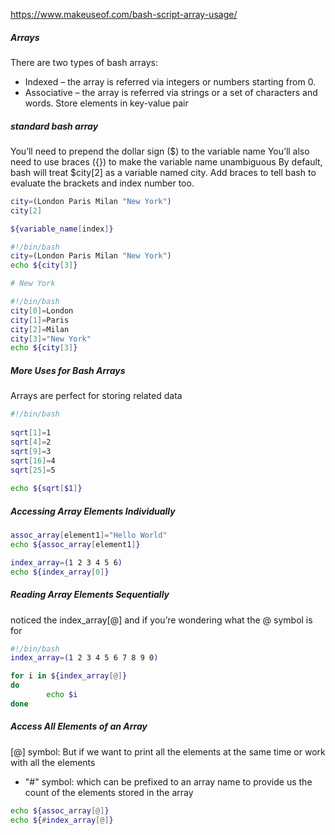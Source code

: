https://www.makeuseof.com/bash-script-array-usage/

##### Arrays
There are two types of bash arrays:

- Indexed – the array is referred via integers or numbers starting from 0.
- Associative – the array is referred via strings or a set of characters and words. Store elements in key-value pair

#####  standard bash array 
You’ll need to prepend the dollar sign ($) to the variable name
You’ll also need to use braces ({}) to make the variable name unambiguous
By default, bash will treat $city[2] as a variable named city. Add braces to tell bash to evaluate the brackets and index number too.
``````sh
city=(London Paris Milan "New York")
city[2]

${variable_name[index]}

#!/bin/bash
city=(London Paris Milan "New York")
echo ${city[3]}

# New York

#!/bin/bash
city[0]=London
city[1]=Paris
city[2]=Milan
city[3]="New York"
echo ${city[3]}

``````
#####  More Uses for Bash Arrays
Arrays are perfect for storing related data
``````sh
#!/bin/bash
    
sqrt[1]=1
sqrt[4]=2
sqrt[9]=3
sqrt[16]=4
sqrt[25]=5
    
echo ${sqrt[$1]}

``````

##### Accessing Array Elements Individually

``````sh
assoc_array[element1]="Hello World"
echo ${assoc_array[element1]}

index_array=(1 2 3 4 5 6)
echo ${index_array[0]}

``````
##### Reading Array Elements Sequentially
noticed the index_array[@] and if you’re wondering what the @ symbol is for

``````sh
#!/bin/bash
index_array=(1 2 3 4 5 6 7 8 9 0)

for i in ${index_array[@]}
do
        echo $i
done

``````
#####  Access All Elements of an Array
[@] symbol: But if we want to print all the elements at the same time or work with all the elements
- "#" symbol:  which can be prefixed to an array name to provide us the count of the elements stored in the array
``````sh
echo ${assoc_array[@]}
echo ${#index_array[@]}

``````
#####  

``````sh

``````

